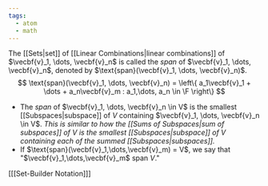 ```yaml
---
tags:
  - atom
  - math
---
```

The [[Sets|set]] of [[Linear Combinations|linear combinations]] of $\vecbf{v}_1, \dots, \vecbf{v}_n$ is called the *span* of $\vecbf{v}_1, \dots, \vecbf{v}_n$, denoted by $\text{span}(\vecbf{v}_1, \dots, \vecbf{v}_n)$.
$$ \text{span}(\vecbf{v}_1, \dots, \vecbf{v}_n) = \left\{ a_1\vecbf{v}_1 + \dots + a_n\vecbf{v}_m : a_1,\dots, a_n \in \F \right\} $$
- The *span* of $\vecbf{v}_1, \dots, \vecbf{v}_n \in V$ is the smallest [[Subspaces|subspace]] of $V$ containing $\vecbf{v}_1, \dots, \vecbf{v}_n \in V$.
  *This is similar to how the [[Sums of Subspaces|sum of subspaces]] of $V$ is the smallest [[Subspaces|subspace]] of $V$ containing each of the summed [[Subspaces|subspaces]].*
- If $\text{span}(\vecbf{v}_1,\dots,\vecbf{v}_m) = V$, we say that "$\vecbf{v}_1,\dots,\vecbf{v}_m$ span $V$."

\[[[Set-Builder Notation]]\]